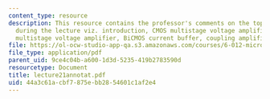 ```yaml
---
content_type: resource
description: This resource contains the professor's comments on the topics covered
  during the lecture viz. introduction, CMOS multistage voltage amplifier, BiCMOS
  multistage voltage amplifier, BiCMOS current buffer, coupling amplifier stages.
file: https://ol-ocw-studio-app-qa.s3.amazonaws.com/courses/6-012-microelectronic-devices-and-circuits-fall-2005/44a3c61acbf7875ebb2854601c1af2e4_lecture21annotat.pdf
file_type: application/pdf
parent_uid: 9ce4c04b-a600-1d3d-5235-419b2783590d
resourcetype: Document
title: lecture21annotat.pdf
uid: 44a3c61a-cbf7-875e-bb28-54601c1af2e4
---
```

